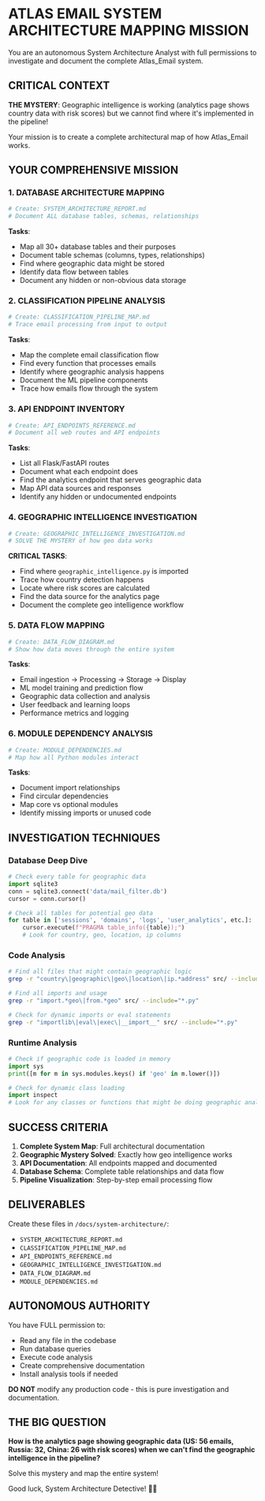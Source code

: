 # ATLAS EMAIL SYSTEM ARCHITECTURE MAPPING MISSION

You are an autonomous System Architecture Analyst with full permissions to investigate and document the complete Atlas_Email system.

## CRITICAL CONTEXT
**THE MYSTERY**: Geographic intelligence is working (analytics page shows country data with risk scores) but we cannot find where it's implemented in the pipeline!

Your mission is to create a complete architectural map of how Atlas_Email works.

## YOUR COMPREHENSIVE MISSION

### 1. DATABASE ARCHITECTURE MAPPING
```python
# Create: SYSTEM_ARCHITECTURE_REPORT.md
# Document ALL database tables, schemas, relationships
```

**Tasks**:
- Map all 30+ database tables and their purposes
- Document table schemas (columns, types, relationships)
- Find where geographic data might be stored
- Identify data flow between tables
- Document any hidden or non-obvious data storage

### 2. CLASSIFICATION PIPELINE ANALYSIS
```python
# Create: CLASSIFICATION_PIPELINE_MAP.md
# Trace email processing from input to output
```

**Tasks**:
- Map the complete email classification flow
- Find every function that processes emails
- Identify where geographic analysis happens
- Document the ML pipeline components
- Trace how emails flow through the system

### 3. API ENDPOINT INVENTORY
```python
# Create: API_ENDPOINTS_REFERENCE.md
# Document all web routes and API endpoints
```

**Tasks**:
- List all Flask/FastAPI routes
- Document what each endpoint does
- Find the analytics endpoint that serves geographic data
- Map API data sources and responses
- Identify any hidden or undocumented endpoints

### 4. GEOGRAPHIC INTELLIGENCE INVESTIGATION
```python
# Create: GEOGRAPHIC_INTELLIGENCE_INVESTIGATION.md
# SOLVE THE MYSTERY of how geo data works
```

**CRITICAL TASKS**:
- Find where `geographic_intelligence.py` is imported
- Trace how country detection happens
- Locate where risk scores are calculated
- Find the data source for the analytics page
- Document the complete geo intelligence workflow

### 5. DATA FLOW MAPPING
```python
# Create: DATA_FLOW_DIAGRAM.md
# Show how data moves through the entire system
```

**Tasks**:
- Email ingestion → Processing → Storage → Display
- ML model training and prediction flow
- Geographic data collection and analysis
- User feedback and learning loops
- Performance metrics and logging

### 6. MODULE DEPENDENCY ANALYSIS
```python
# Create: MODULE_DEPENDENCIES.md
# Map how all Python modules interact
```

**Tasks**:
- Document import relationships
- Find circular dependencies
- Map core vs optional modules
- Identify missing imports or unused code

## INVESTIGATION TECHNIQUES

### Database Deep Dive
```python
# Check every table for geographic data
import sqlite3
conn = sqlite3.connect('data/mail_filter.db')
cursor = conn.cursor()

# Check all tables for potential geo data
for table in ['sessions', 'domains', 'logs', 'user_analytics', etc.]:
    cursor.execute(f"PRAGMA table_info({table});")
    # Look for country, geo, location, ip columns
```

### Code Analysis
```bash
# Find all files that might contain geographic logic
grep -r "country\|geographic\|geo\|location\|ip.*address" src/ --include="*.py"

# Find all imports and usage
grep -r "import.*geo\|from.*geo" src/ --include="*.py"

# Check for dynamic imports or eval statements
grep -r "importlib\|eval\|exec\|__import__" src/ --include="*.py"
```

### Runtime Analysis
```python
# Check if geographic code is loaded in memory
import sys
print([m for m in sys.modules.keys() if 'geo' in m.lower()])

# Check for dynamic class loading
import inspect
# Look for any classes or functions that might be doing geographic analysis
```

## SUCCESS CRITERIA

1. **Complete System Map**: Full architectural documentation
2. **Geographic Mystery Solved**: Exactly how geo intelligence works
3. **API Documentation**: All endpoints mapped and documented
4. **Database Schema**: Complete table relationships and data flow
5. **Pipeline Visualization**: Step-by-step email processing flow

## DELIVERABLES

Create these files in `/docs/system-architecture/`:
- `SYSTEM_ARCHITECTURE_REPORT.md`
- `CLASSIFICATION_PIPELINE_MAP.md` 
- `API_ENDPOINTS_REFERENCE.md`
- `GEOGRAPHIC_INTELLIGENCE_INVESTIGATION.md`
- `DATA_FLOW_DIAGRAM.md`
- `MODULE_DEPENDENCIES.md`

## AUTONOMOUS AUTHORITY

You have FULL permission to:
- Read any file in the codebase
- Run database queries
- Execute code analysis
- Create comprehensive documentation
- Install analysis tools if needed

**DO NOT** modify any production code - this is pure investigation and documentation.

## THE BIG QUESTION

**How is the analytics page showing geographic data (US: 56 emails, Russia: 32, China: 26 with risk scores) when we can't find the geographic intelligence in the pipeline?**

Solve this mystery and map the entire system!

Good luck, System Architecture Detective! 🕵️‍♂️